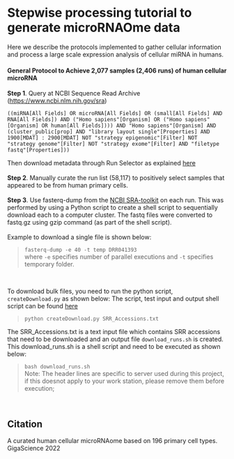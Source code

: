# Stepwise processing tutorial to generate microRNAOme data

Here we describe the protocols implemented to gather cellular information and process a large scale expression analysis of cellular miRNA in humans. 

#### General Protocol to Achieve 2,077 samples (2,406 runs) of human cellular microRNA

**Step 1**.  Query at NCBI Sequence Read Archive (https://www.ncbi.nlm.nih.gov/sra)<br>
```
((miRNA[All Fields] OR microRNA[All Fields] OR (small[All Fields] AND RNA[All Fields]) AND ("Homo sapiens"[Organism] OR ("Homo sapiens"[Organism] OR human[All Fields]))) AND "Homo sapiens"[Organism] AND (cluster_public[prop] AND "library layout single"[Properties] AND 1900[MDAT] : 2900[MDAT] NOT "strategy epigenomic"[Filter] NOT "strategy genome"[Filter] NOT "strategy exome"[Filter] AND "filetype fastq"[Properties]))
``` 
Then download metadata through Run Selector as explained [here](https://github.com/NCBI-Hackathons/ncbi-cloud-tutorials/blob/master/SRA%20tutorials/tutorial_SRA_run_selector.md)
<br>
<br>
**Step 2**. Manually curate the run list (58,117) to positively select samples that appeared to be from human primary cells.
<br>
<br>
**Step 3**. Use fasterq-dump from the [NCBI SRA-toolkit](https://hpc.nih.gov/apps/sratoolkit.html) on each run.  This was performed by using a Python script to create a shell script to sequentially download each to a computer cluster.  The fastq files were converted to fastq.gz using gzip command (as part of the shell script).<br><br>
Example to download a single file is shown below:<br> 
> `fasterq-dump -e 40 -t temp DRR041393` <br>
> where `-e` specifies number of parallel executions and `-t` specifies temporary folder. <br>
<br>

To download bulk files, you need to run the python script, `createDownload.py` as shown below: 
The script, test input and output shell script can be found [here](https://github.com/mhalushka/miROme/tree/main/Processing_Tutorial/)

> `python createDownload.py SRR_Accessions.txt`
> 
The SRR_Accessions.txt is a text input file which contains SRR accessions that need to be downloaded and an output file `download_runs.sh` is created. This download_runs.sh is a shell script and need to be executed as shown below:
> `bash download_runs.sh` <br>
> Note: The header lines are specific to server used during this project, if this doesnot apply to your work station, please remove them before execution;

<br>

## Citation
A curated human cellular microRNAome based on 196 primary cell types. GigaScience 2022

